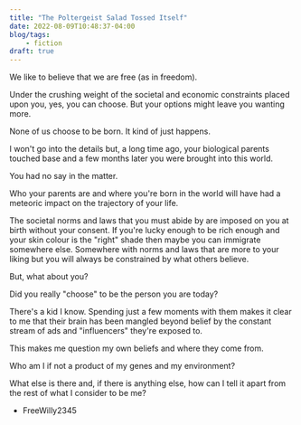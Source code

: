 ```yaml
---
title: "The Poltergeist Salad Tossed Itself"
date: 2022-08-09T10:48:37-04:00
blog/tags:
    - fiction
draft: true
---
```

We like to believe that we are free (as in freedom).

Under the crushing weight of the societal and economic constraints placed upon you, yes, you can choose. But your options might leave you wanting more.

None of us choose to be born. It kind of just happens.

I won't go into the details but, a long time ago, your biological parents touched base and a few months later you were brought into this world.

You had no say in the matter.

Who your parents are and where you're born in the world will have had a meteoric impact on the trajectory of your life.

The societal norms and laws that you must abide by are imposed on you at birth without your consent. If you're lucky enough to be rich enough and your skin colour is the "right" shade then maybe you can immigrate somewhere else. Somewhere with norms and laws that are more to your liking but you will always be constrained by what others believe.

But, what about you?

Did you really "choose" to be the person you are today?

There's a kid I know. Spending just a few moments with them makes it clear to me that their brain has been mangled beyond belief by the constant stream of ads and "influencers" they're exposed to.

This makes me question my own beliefs and where they come from.

Who am I if not a product of my genes and my environment?

What else is there and, if there is anything else, how can I tell it apart from the rest of what I consider to be me?

- FreeWilly2345
